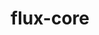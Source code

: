 ---
title: "flux-core"
layout: cache
categories: [package, develop-2023-06-11]
meta: {"versions": ["0.50.0"], "compilers": ["gcc@=11.1.0", "gcc@=7.3.1", "gcc@=7.5.0", "oneapi@=2023.1.0"], "oss": ["amzn2", "ubuntu18.04", "ubuntu20.04"], "platforms": ["linux"], "targets": ["aarch64", "neoverse_n1", "ppc64le", "x86_64", "x86_64_v3"], "stacks": ["aws-isc", "aws-isc-aarch64", "e4s", "e4s-oneapi", "e4s-power", "radiuss", "root"], "num_specs": 12, "num_specs_by_stack": {"e4s": 3, "root": 12, "e4s-oneapi": 2, "aws-isc": 1, "e4s-power": 3, "aws-isc-aarch64": 2, "radiuss": 1}}
spec_details: [{"hash": "q4tcousbewk4ho4srvioi5wahktv3mrq", "compiler": "gcc@=11.1.0", "versions": ["0.50.0"], "os": "ubuntu20.04", "platform": "linux", "target": "x86_64_v3", "variants": ["build_system=autotools", "~cuda", "~docs", "~security"], "stacks": ["e4s", "root"], "size": "-", "tarball": "https://binaries.spack.io/develop-2023-06-11/build_cache/linux-ubuntu20.04-x86_64_v3/gcc-11.1.0/flux-core-0.50.0/linux-ubuntu20.04-x86_64_v3-gcc-11.1.0-flux-core-0.50.0-q4tcousbewk4ho4srvioi5wahktv3mrq.spack"}, {"hash": "en2tspt4kajnascmqiajixqdda6ksonr", "compiler": "oneapi@=2023.1.0", "versions": ["0.50.0"], "os": "ubuntu20.04", "platform": "linux", "target": "x86_64", "variants": ["build_system=autotools", "~cuda", "~docs", "~security"], "stacks": ["root", "e4s-oneapi"], "size": "-", "tarball": "https://binaries.spack.io/develop-2023-06-11/build_cache/linux-ubuntu20.04-x86_64/oneapi-2023.1.0/flux-core-0.50.0/linux-ubuntu20.04-x86_64-oneapi-2023.1.0-flux-core-0.50.0-en2tspt4kajnascmqiajixqdda6ksonr.spack"}, {"hash": "ets27n6rreinqziqqvzhgxdcliuadp7b", "compiler": "gcc@=11.1.0", "versions": ["0.50.0"], "os": "ubuntu20.04", "platform": "linux", "target": "x86_64_v3", "variants": ["build_system=autotools", "~cuda", "~docs", "~security"], "stacks": ["e4s", "root"], "size": "-", "tarball": "https://binaries.spack.io/develop-2023-06-11/build_cache/linux-ubuntu20.04-x86_64_v3/gcc-11.1.0/flux-core-0.50.0/linux-ubuntu20.04-x86_64_v3-gcc-11.1.0-flux-core-0.50.0-ets27n6rreinqziqqvzhgxdcliuadp7b.spack"}, {"hash": "cqhy227ongrd5j3xljlqj32mzxioll5l", "compiler": "gcc@=7.3.1", "versions": ["0.50.0"], "os": "amzn2", "platform": "linux", "target": "x86_64_v3", "variants": ["build_system=autotools", "~cuda", "~docs", "~security"], "stacks": ["aws-isc", "root"], "size": "-", "tarball": "https://binaries.spack.io/develop-2023-06-11/build_cache/linux-amzn2-x86_64_v3/gcc-7.3.1/flux-core-0.50.0/linux-amzn2-x86_64_v3-gcc-7.3.1-flux-core-0.50.0-cqhy227ongrd5j3xljlqj32mzxioll5l.spack"}, {"hash": "hdvvcylwkzfzhhzetfuqy76sxvcmovc2", "compiler": "oneapi@=2023.1.0", "versions": ["0.50.0"], "os": "ubuntu20.04", "platform": "linux", "target": "x86_64", "variants": ["build_system=autotools", "~cuda", "~docs", "~security"], "stacks": ["root", "e4s-oneapi"], "size": "-", "tarball": "https://binaries.spack.io/develop-2023-06-11/build_cache/linux-ubuntu20.04-x86_64/oneapi-2023.1.0/flux-core-0.50.0/linux-ubuntu20.04-x86_64-oneapi-2023.1.0-flux-core-0.50.0-hdvvcylwkzfzhhzetfuqy76sxvcmovc2.spack"}, {"hash": "imwndbajxvoyj5sqypmrk4vesethldyi", "compiler": "gcc@=11.1.0", "versions": ["0.50.0"], "os": "ubuntu20.04", "platform": "linux", "target": "ppc64le", "variants": ["build_system=autotools", "~cuda", "~docs", "~security"], "stacks": ["root", "e4s-power"], "size": "-", "tarball": "https://binaries.spack.io/develop-2023-06-11/build_cache/linux-ubuntu20.04-ppc64le/gcc-11.1.0/flux-core-0.50.0/linux-ubuntu20.04-ppc64le-gcc-11.1.0-flux-core-0.50.0-imwndbajxvoyj5sqypmrk4vesethldyi.spack"}, {"hash": "2lkau6jkuhi7ckvvofkbatzgipb3nlld", "compiler": "gcc@=7.3.1", "versions": ["0.50.0"], "os": "amzn2", "platform": "linux", "target": "neoverse_n1", "variants": ["build_system=autotools", "~cuda", "~docs", "~security"], "stacks": ["root", "aws-isc-aarch64"], "size": "-", "tarball": "https://binaries.spack.io/develop-2023-06-11/build_cache/linux-amzn2-neoverse_n1/gcc-7.3.1/flux-core-0.50.0/linux-amzn2-neoverse_n1-gcc-7.3.1-flux-core-0.50.0-2lkau6jkuhi7ckvvofkbatzgipb3nlld.spack"}, {"hash": "7hvxlo7adebi7r26u2d5wvrqibkd4uwb", "compiler": "gcc@=7.3.1", "versions": ["0.50.0"], "os": "amzn2", "platform": "linux", "target": "aarch64", "variants": ["build_system=autotools", "~cuda", "~docs", "~security"], "stacks": ["root", "aws-isc-aarch64"], "size": "-", "tarball": "https://binaries.spack.io/develop-2023-06-11/build_cache/linux-amzn2-aarch64/gcc-7.3.1/flux-core-0.50.0/linux-amzn2-aarch64-gcc-7.3.1-flux-core-0.50.0-7hvxlo7adebi7r26u2d5wvrqibkd4uwb.spack"}, {"hash": "xa4wksqod3hy4f6asbc5ojasx3nml2m7", "compiler": "gcc@=11.1.0", "versions": ["0.50.0"], "os": "ubuntu20.04", "platform": "linux", "target": "x86_64_v3", "variants": ["build_system=autotools", "+cuda", "~docs", "~security"], "stacks": ["e4s", "root"], "size": "-", "tarball": "https://binaries.spack.io/develop-2023-06-11/build_cache/linux-ubuntu20.04-x86_64_v3/gcc-11.1.0/flux-core-0.50.0/linux-ubuntu20.04-x86_64_v3-gcc-11.1.0-flux-core-0.50.0-xa4wksqod3hy4f6asbc5ojasx3nml2m7.spack"}, {"hash": "lehk4l6o5ko5gh4x56tmvk7jk3lkbvln", "compiler": "gcc@=11.1.0", "versions": ["0.50.0"], "os": "ubuntu20.04", "platform": "linux", "target": "ppc64le", "variants": ["build_system=autotools", "+cuda", "~docs", "~security"], "stacks": ["root", "e4s-power"], "size": "-", "tarball": "https://binaries.spack.io/develop-2023-06-11/build_cache/linux-ubuntu20.04-ppc64le/gcc-11.1.0/flux-core-0.50.0/linux-ubuntu20.04-ppc64le-gcc-11.1.0-flux-core-0.50.0-lehk4l6o5ko5gh4x56tmvk7jk3lkbvln.spack"}, {"hash": "jxty2ynt55qtu5tvtbssgfp42k5cpdqs", "compiler": "gcc@=7.5.0", "versions": ["0.50.0"], "os": "ubuntu18.04", "platform": "linux", "target": "x86_64_v3", "variants": ["build_system=autotools", "~cuda", "~docs", "~security"], "stacks": ["root", "radiuss"], "size": "-", "tarball": "https://binaries.spack.io/develop-2023-06-11/build_cache/linux-ubuntu18.04-x86_64_v3/gcc-7.5.0/flux-core-0.50.0/linux-ubuntu18.04-x86_64_v3-gcc-7.5.0-flux-core-0.50.0-jxty2ynt55qtu5tvtbssgfp42k5cpdqs.spack"}, {"hash": "sfmwfwlknfgc6shwtny2u7qw4i2pbo6k", "compiler": "gcc@=11.1.0", "versions": ["0.50.0"], "os": "ubuntu20.04", "platform": "linux", "target": "ppc64le", "variants": ["build_system=autotools", "~cuda", "~docs", "~security"], "stacks": ["root", "e4s-power"], "size": "-", "tarball": "https://binaries.spack.io/develop-2023-06-11/build_cache/linux-ubuntu20.04-ppc64le/gcc-11.1.0/flux-core-0.50.0/linux-ubuntu20.04-ppc64le-gcc-11.1.0-flux-core-0.50.0-sfmwfwlknfgc6shwtny2u7qw4i2pbo6k.spack"}]
---